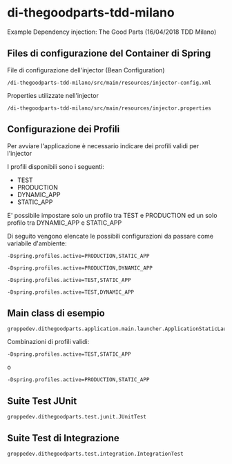 # di-thegoodparts-tdd-milano
Example Dependency injection: The Good Parts (16/04/2018 TDD Milano)

## Files di configurazione del Container di Spring

File di configurazione dell'injector (Bean Configuration)
```
/di-thegoodparts-tdd-milano/src/main/resources/injector-config.xml
```
Properties utilizzate nell'injector
```
/di-thegoodparts-tdd-milano/src/main/resources/injector.properties
```

## Configurazione dei Profili
Per avviare l'applicazione è necessario indicare dei profili validi per l'injector

I profili disponibili sono i seguenti:
* TEST
* PRODUCTION
* DYNAMIC_APP
* STATIC_APP

E' possibile impostare solo un profilo tra TEST e PRODUCTION ed un solo profilo tra DYNAMIC_APP e STATIC_APP

Di seguito vengono elencate le possibili configurazioni da passare come variabile d'ambiente:
```
-Dspring.profiles.active=PRODUCTION,STATIC_APP
```
```
-Dspring.profiles.active=PRODUCTION,DYNAMIC_APP
```
```
-Dspring.profiles.active=TEST,STATIC_APP
```
```
-Dspring.profiles.active=TEST,DYNAMIC_APP
```
## Main class di esempio

```
groppedev.dithegoodparts.application.main.launcher.ApplicationStaticLauncher
```
Combinazioni di profili validi:
```
-Dspring.profiles.active=TEST,STATIC_APP 
```
o
```
-Dspring.profiles.active=PRODUCTION,STATIC_APP 
```

## Suite Test JUnit
```
groppedev.dithegoodparts.test.junit.JUnitTest
```

## Suite Test di Integrazione
```
groppedev.dithegoodparts.test.integration.IntegrationTest
```
